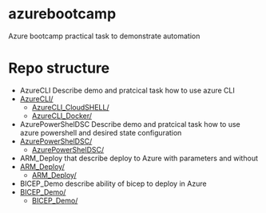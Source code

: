 # azurebootcamp
Azure bootcamp practical task to demonstrate automation

# Repo structure

* AzureCLI Describe demo and pratcical task how to use azure CLI
* [AzureCLI/](./AzureCLI)
  * [AzureCLI_CloudSHELL/](./AzureCLI/AzureCLI_CloudSHELL/Readme.md)
  * [AzureCLI_Docker/](./AzureCLI/AzureCLI_Docker/Readme.md)
* AzurePowerShelDSC Describe demo and pratcical task how to use azure powershell and desired state configuration
* [AzurePowerShelDSC/](./AzurePowerShelDSC)
  * [AzurePowerShelDSC/](./AzurePowerShelDSC/Readme.md)
* ARM_Deploy that describe deploy to Azure with parameters and without
* [ARM_Deploy/](./ARM_Deploy)
  * [ARM_Deploy/](./ARM_Deploy/Readme.md)
* BICEP_Demo describe ability of bicep to deploy in Azure
* [BICEP_Demo/](./BICEP_Demo)
  * [BICEP_Demo/](./BICEP_Demo/Readme.md)

